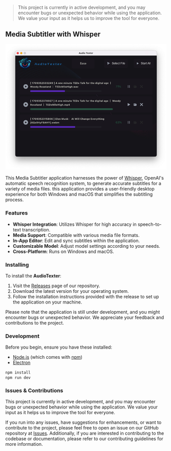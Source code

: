 > This project is currently in active development, and you may encounter bugs or unexpected behavior while using the application. We value your input as it helps us to improve the tool for everyone.

## Media Subtitler with Whisper

![AudioTexter Screenshot](./screenshot/screenshot.jpg)

This Media Subtitler application harnesses the power of [Whisper](https://openai.com/research/whisper), OpenAI's automatic speech recognition system, to generate accurate subtitles for a variety of media files. this application provides a user-friendly desktop experience for both Windows and macOS that simplifies the subtitling process.

### Features

- **Whisper Integration**: Utilizes Whisper for high accuracy in speech-to-text transcription.
- **Media Support**: Compatible with various media file formats.
- **In-App Editor**: Edit and sync subtitles within the application.
- **Customizable Model**: Adjust model settings according to your needs.
- **Cross-Platform**: Runs on Windows and macOS.

### Installing

To install the **AudioTexter**:

1. Visit the [Releases](https://github.com/AlexWatsonCoder/AudioTexter/releases) page of our repository.
2. Download the latest version for your operating system.
3. Follow the installation instructions provided with the release to set up the application on your machine.

Please note that the application is still under development, and you might encounter bugs or unexpected behavior. We appreciate your feedback and contributions to the project.


### Development

Before you begin, ensure you have these installed:
- [Node.js](https://nodejs.org/en/download/) (which comes with [npm](http://npmjs.com))
- [Electron](https://www.electronjs.org/docs/tutorial/installation)

```
npm install
npm run dev
```

### Issues & Contributions

This project is currently in active development, and you may encounter bugs or unexpected behavior while using the application. We value your input as it helps us to improve the tool for everyone.

If you run into any issues, have suggestions for enhancements, or want to contribute to the project, please feel free to open an issue on our GitHub repository at [Issues](https://github.com/AlexWatsonCoder/AudioTexter/issues). Additionally, if you are interested in contributing to the codebase or documentation, please refer to our contributing guidelines for more information.
